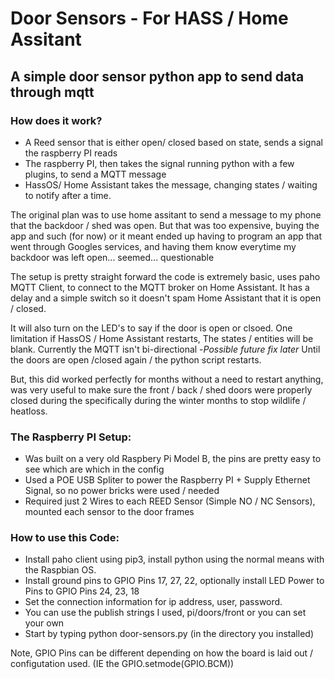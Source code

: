 # Door Sensors - For HASS / Home Assitant
## A simple door sensor python app to send data through mqtt

### How does it work?
- A Reed sensor that is either open/ closed based on state, sends a signal the raspberry PI reads
- The raspberry PI, then takes the signal running python with a few plugins, to send a MQTT message
- HassOS/ Home Assistant takes the message, changing states / waiting to notify after a time.

The original plan was to use home assitant to send a message to my phone that the backdoor / shed was open. But that was too expensive, buying the app and such (for now) or it meant ended up having to program an app that went through Googles services, and having them know everytime my backdoor was left open... seemed... questionable 


The setup is pretty straight forward the code is extremely basic, uses paho MQTT Client, to connect to the MQTT broker on Home Assistant. It has a delay and a simple switch so it doesn't spam Home Assistant that it is open / closed.

It will also turn on the LED's to say if the door is open or clsoed. One limitation if HassOS / Home Assistant restarts, The states / entities will be blank. Currently the MQTT isn't bi-directional -*Possible future fix later* Until the doors are open /closed again / the python script restarts.

But, this did worked perfectly for months without a need to restart anything, was very useful to make sure the front / back / shed doors were properly closed during the specifically during the winter months to stop wildlife / heatloss.



### The Raspberry PI Setup:
- Was built on a very old Raspbery Pi Model B, the pins are pretty easy to see which are which in the config
- Used a POE USB Spliter to power the Raspberry PI + Supply Ethernet Signal, so no power bricks were used / needed
- Required just 2 Wires to each REED Sensor (Simple NO / NC Sensors), mounted each sensor to the door frames

### How to use this Code:
- Install paho client using pip3, install python using the normal means with the Raspbian OS. 
- Install ground pins to GPIO Pins 17, 27, 22, optionally install LED Power to Pins to GPIO Pins 24, 23, 18
- Set the connection information for ip address, user, password.
- You can use the publish strings I used, pi/doors/front or you can set your own
- Start by typing python door-sensors.py (in the directory you installed)

Note, GPIO Pins can be different depending on how the board is laid out / configutation used. (IE the GPIO.setmode(GPIO.BCM))
